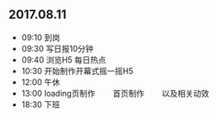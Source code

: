 ## 2017.08.11
* 09:10 到岗
* 09:30 写日报10分钟
* 09:40 浏览H5 每日热点 
* 10:30 开始制作开幕式摇一摇H5
* 12:00 午休
* 13:00 loading页制作
        首页制作
        以及相关动效
* 18:30 下班
